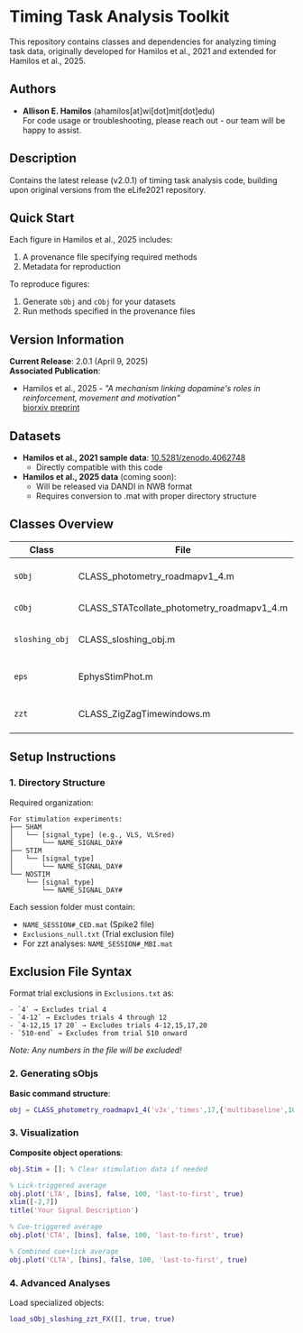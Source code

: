 # Timing Task Analysis Toolkit

This repository contains classes and dependencies for analyzing timing task data, originally developed for Hamilos et al., 2021 and extended for Hamilos et al., 2025.

## Authors
- **Allison E. Hamilos** (ahamilos[at]wi[dot]mit[dot]edu)  
For code usage or troubleshooting, please reach out - our team will be happy to assist.

## Description
Contains the latest release (v2.0.1) of timing task analysis code, building upon original versions from the eLife2021 repository.

## Quick Start
Each figure in Hamilos et al., 2025 includes:
1. A provenance file specifying required methods
2. Metadata for reproduction

To reproduce figures:
1. Generate `sObj` and `cObj` for your datasets
2. Run methods specified in the provenance files

## Version Information
**Current Release**: 2.0.1 (April 9, 2025)  
**Associated Publication**:  
- Hamilos et al., 2025 - *"A mechanism linking dopamine's roles in reinforcement, movement and motivation"*  
  [biorxiv preprint](https://doi.org/10.1101/2025.04.04.647288)

## Datasets
- **Hamilos et al., 2021 sample data**: [10.5281/zenodo.4062748](https://doi.org/10.5281/zenodo.4062748)
  - Directly compatible with this code
- **Hamilos et al., 2025 data** (coming soon):
  - Will be released via DANDI in NWB format
  - Requires conversion to .mat with proper directory structure

## Classes Overview
| Class | File | Description |
|-------|------|-------------|
| `sObj` | CLASS_photometry_roadmapv1_4.m | Processes single/composite session objects |
| `cObj` | CLASS_STATcollate_photometry_roadmapv1_4.m | Collates session data for analysis |
| `sloshing_obj` | CLASS_sloshing_obj.m | Sloshing regression models |
| `eps` | EphysStimPhot.m | Enhanced single-session objects (v2.0) |
| `zzt` | CLASS_ZigZagTimewindows.m | Block processing for Timeshift task |

## Setup Instructions

### 1. Directory Structure
Required organization:
```
For stimulation experiments:
├── SHAM
│   └── [signal_type] (e.g., VLS, VLSred)
│       └── NAME_SIGNAL_DAY#
├── STIM
│   └── [signal_type]
│       └── NAME_SIGNAL_DAY#
└── NOSTIM
    └── [signal_type]
        └── NAME_SIGNAL_DAY#
```

Each session folder must contain:
- `NAME_SESSION#_CED.mat` (Spike2 file)
- `Exclusions_null.txt` (Trial exclusion file)
- For zzt analyses: `NAME_SESSION#_MBI.mat`

## Exclusion File Syntax
Format trial exclusions in `Exclusions.txt` as:
```
- `4` → Excludes trial 4
- `4-12` → Excludes trials 4 through 12
- `4-12,15 17 20` → Excludes trials 4-12,15,17,20
- `510-end` → Excludes from trial 510 onward
```
*Note: Any numbers in the file will be excluded!*

### 2. Generating sObjs
**Basic command structure**:
```matlab
obj = CLASS_photometry_roadmapv1_4('v3x','times',17,{'multibaseline',10},30000,[],[],'stim_type')
```

### 3. Visualization
**Composite object operations**:
```matlab
obj.Stim = []; % Clear stimulation data if needed

% Lick-triggered average
obj.plot('LTA', [bins], false, 100, 'last-to-first', true)
xlim([-2,7])
title('Your Signal Description')

% Cue-triggered average
obj.plot('CTA', [bins], false, 100, 'last-to-first', true)

% Combined cue+lick average
obj.plot('CLTA', [bins], false, 100, 'last-to-first', true)
```

### 4. Advanced Analyses
Load specialized objects:
```matlab
load_sObj_sloshing_zzt_FX([], true, true)
```
